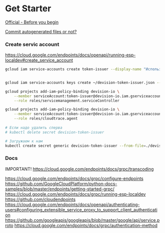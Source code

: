 # Get Starter 

[Official - Before you begin](https://grpc.io/docs/quickstart/python.html#before-you-begin)


[Commit autogenerated files or not?](https://softwareengineering.stackexchange.com/questions/192113/do-i-check-generated-code-in-to-source-control-or-not)

### Create servic account

https://cloud.google.com/endpoints/docs/openapi/running-esp-localdev#create_service_account

```bash
gcloud iam service-accounts create token-issuer --display-name "Используется для подписи доступа"
  

gcloud iam service-accounts keys create ~/devision-token-issuer.json --iam-account token-issuer@devision-io.iam.gserviceaccount.com

gcloud projects add-iam-policy-binding devision-io \
    --member serviceAccount:token-issuer@devision-io.iam.gserviceaccount.com \
    --role roles/servicemanagement.serviceController

gcloud projects add-iam-policy-binding devision-io \
    --member serviceAccount:token-issuer@devision-io.iam.gserviceaccount.com \
    --role roles/cloudtrace.agent
    
# Если надо удалить сперва
# kubectl delete secret devision-token-issuer

# Загружаем к нам
kubectl create secret generic devision-token-issuer --from-file=./devision-token-issuer.json

```

### Docs

IMPORTANT! https://cloud.google.com/endpoints/docs/grpc/transcoding


https://cloud.google.com/endpoints/docs/grpc/configure-endpoints
https://github.com/GoogleCloudPlatform/python-docs-samples/blob/master/endpoints/getting-started-grpc/
https://cloud.google.com/endpoints/docs/grpc/running-esp-localdev
https://github.com/cloudendpoints
https://cloud.google.com/endpoints/docs/openapi/authenticating-users#configuring_extensible_service_proxy_to_support_client_authentication
https://github.com/googleapis/googleapis/blob/master/google/api/service.proto
https://cloud.google.com/endpoints/docs/grpc/authentication-method

